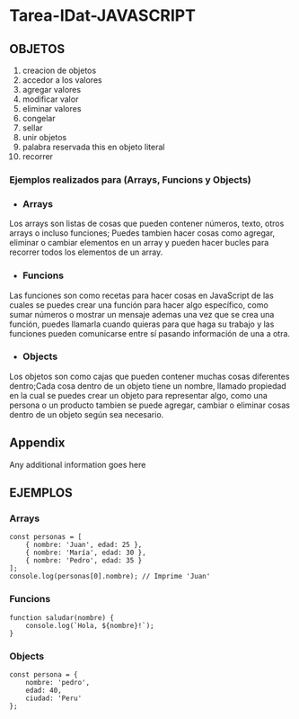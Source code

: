 # Tarea-IDat-JAVASCRIPT
 
## OBJETOS
 
1. creacion de objetos
2. accedor a los valores
3. agregar valores
4. modificar valor
5. eliminar valores
6. congelar
7. sellar
8. unir objetos
9. palabra reservada this en objeto literal
10. recorrer


### Ejemplos realizados para (Arrays, Funcions y Objects)

 - ### Arrays
Los arrays son listas de cosas que pueden contener números, texto, otros arrays
 o incluso funciones; Puedes tambien hacer cosas como agregar, eliminar o cambiar
elementos en un array y pueden hacer bucles para recorrer todos los elementos de un array.

 - ### Funcions
 Las funciones son como recetas para hacer cosas en JavaScript de las cuales se
puedes crear una función para hacer algo específico, como sumar números o mostrar un mensaje ademas una vez que se crea una función, puedes llamarla cuando quieras para que haga su trabajo y las funciones pueden comunicarse entre sí pasando información de una a otra.

 - ### Objects
Los objetos son como cajas que pueden contener muchas cosas diferentes dentro;Cada cosa dentro de un objeto tiene un nombre, llamado propiedad en la cual se puedes crear un objeto para representar algo, como una persona o un producto tambien se puede agregar, cambiar o eliminar cosas dentro de un objeto según sea necesario.

## Appendix

Any additional information goes here

## EJEMPLOS

### Arrays
```
const personas = [
    { nombre: 'Juan', edad: 25 },
    { nombre: 'María', edad: 30 },
    { nombre: 'Pedro', edad: 35 }
];
console.log(personas[0].nombre); // Imprime 'Juan'

```
### Funcions
```
function saludar(nombre) {
    console.log(`Hola, ${nombre}!`);
}

```
### Objects
```
const persona = {
    nombre: 'pedro',
    edad: 40,
    ciudad: 'Peru'
};

```


